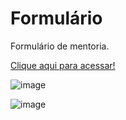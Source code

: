 # Formulário


Formulário de mentoria.


[Clique aqui para acessar!](https://andrewchucrute.github.io/Formulario-de-mentoria/)


![image](https://user-images.githubusercontent.com/103382295/185679331-b9fbd074-5372-47cb-82cb-47b51b8da0ac.png)


![image](https://user-images.githubusercontent.com/103382295/185678005-5f9fb683-c2f1-4963-ac55-8308362978ce.png)
